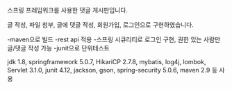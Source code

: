 스프링 프레임워크를 사용한 댓글 게시판입니다. 

글 작성, 파일 첨부, 글에 댓글 작성, 회원가입, 로그인으로 구현하였습니다.

-maven으로 빌드
-rest api 적용
-스프링 시큐리티로 로그인 구현, 권한 있는 사람만 글/댓글 작성 가능 
-junit으로 단위테스트 

jdk 1.8, springframework 5.0.7, HikariCP 2.7.8, mybatis, log4j, lombok, Servlet 3.1.0,
junit 4.12, jackson, gson, spring-security 5.0.6, maven 2.9 등 사용 
